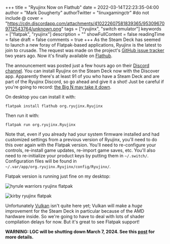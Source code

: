 +++
title = "Ryujinx Now on Flathub"
date = 2022-03-14T22:23:35-04:00
author = "Mark Dougherty"
authorTwitter = "linuxgamingctr" #do not include @
cover = "https://cdn.discordapp.com/attachments/410222607581839365/953096709712543764/unknown.png"
tags = ["ryujinx", "switch emulator"]
keywords = ["flatpak", "ryujinx"]
description = ""
showFullContent = false
readingTime = false
draft = false
comments = true
+++
As the Steam Deck has seemed to launch a new foray of Flatpak-based applications, Ryujinx is the latest to join to crusade. The request was made on the project's [GitHub issue tracker](https://github.com/Ryujinx/Ryujinx/issues/1077) two years ago. Now it's finally available on [Flathub](https://flathub.org/apps/details/org.ryujinx.Ryujinx).

The announcement was posted just a few hours ago on their [Discord channel](https://discord.gg/VkQYXAZ). You can install Ryujinx on the Steam Deck now with the Discover app. Apparently there's at least 91 of you who have a Steam Deck and are part of the Ryujinx Discord, so go ahead and give it a shot! Just be careful if you're going to record: [the Big N may take it down](https://www.thegamer.com/nintendo-blocking-steam-deck-emulation-videos/).

On desktop you can install it with:

`flatpak install flathub org.ryujinx.Ryujinx`

Then run it with:

`flatpak run org.ryujinx.Ryujinx`

Note that, even if you already had your system firmware installed and had customized settings from a previous version of Ryujinx, you'll need to do this over again with the Flatpak version. You'll need to re-configure your controls, re-install game updates, re-import game saves, etc. You'll also need to re-initialize your product keys by putting them in `~/.switch/`. Configuration files will be found in `~/.var/app/org.ryujinx.Ryujinx/config/Ryujinx/`.

Flatpak version is running just fine on my desktop:

![hyrule warriors ryujinx flatpak](/images/ryujinx_flatpak/hw_aoc.jpg)

![kirby ryujinx flatpak](/images/ryujinx_flatpak/kirby.jpg)

Unfortunately [Vulkan](https://linuxgamingcentral.com/posts/ryujinx_feb_2022_recap/) isn't quite here yet; Vulkan will make a *huge* improvement for the Steam Deck in particular because of the AMD hardware inside. So we're going to have to deal with lots of shader compilation delays for now. But it's great to see Flatpak support!

**WARNING: LGC will be shutting down March 7, 2024. See this [post](https://linuxgamingcentral.com/posts/the-end-of-lgc/) for more details.**
